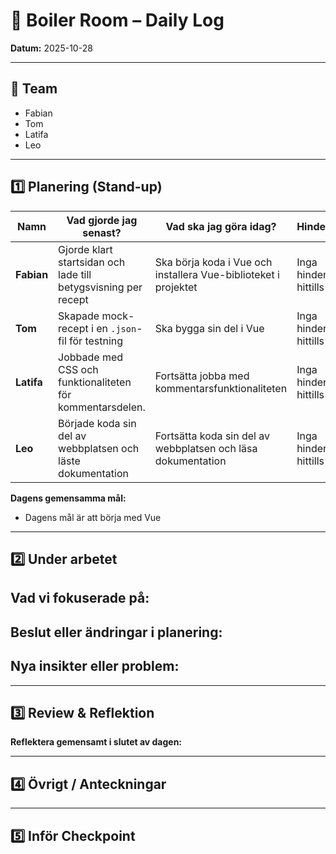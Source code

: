 # 🚧 Boiler Room – Daily Log

**Datum:** 2025-10-28

---

## 👥 Team

* Fabian
* Tom
* Latifa
* Leo

---

## 1️⃣ Planering (Stand-up)

| Namn | Vad gjorde jag senast? | Vad ska jag göra idag? | Hinder? |
| ---- | ---------------------- | ---------------------- | ------- |
| **Fabian** | Gjorde klart startsidan och lade till betygsvisning per recept | Ska börja koda i Vue och installera Vue-biblioteket i projektet | Inga hinder hittills |
| **Tom** | Skapade mock-recept i en `.json`-fil för testning | Ska bygga sin del i Vue | Inga hinder hittills |
| **Latifa** | Jobbade med CSS och funktionaliteten för kommentarsdelen. | Fortsätta jobba med kommentarsfunktionaliteten | Inga hinder hittills |
| **Leo** | Började koda sin del av webbplatsen och läste dokumentation | Fortsätta koda sin del av webbplatsen och läsa dokumentation | Inga hinder hittills |


**Dagens gemensamma mål:**

* Dagens mål är att börja med Vue 

---

## 2️⃣ Under arbetet

## **Vad vi fokuserade på:** 
## **Beslut eller ändringar i planering:**
## **Nya insikter eller problem:** 
---

## 3️⃣ Review & Reflektion

**Reflektera gemensamt i slutet av dagen:**



---

## 4️⃣ Övrigt / Anteckningar


---

## 5️⃣ Inför Checkpoint


